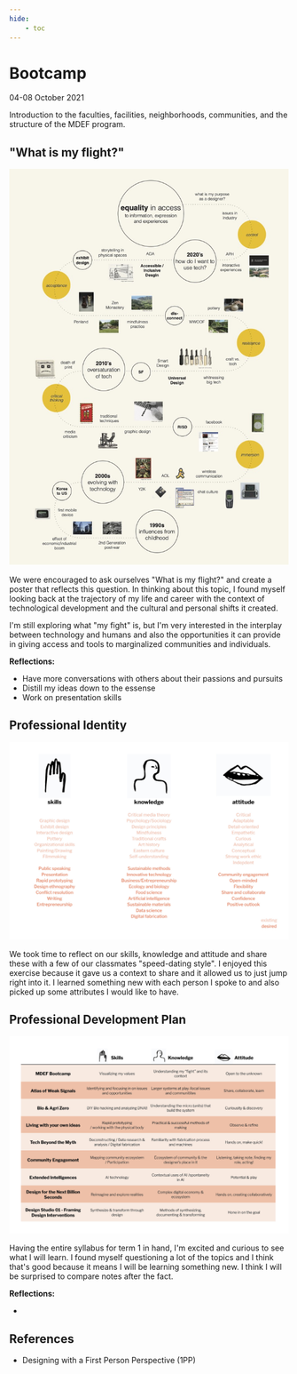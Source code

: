 ```yaml
---
hide:
    - toc
---
```


# Bootcamp
04-08 October 2021

Introduction to the faculties, facilities, neighborhoods, communities, and the structure of the MDEF program.


<h2>"What is my flight?"</h2>

![](../images/ACho_MyFight.jpg)

We were encouraged to ask ourselves "What is my flight?" and create a poster that reflects this question. In thinking about this topic, I found myself looking back at the trajectory of my life and career with the context of technological development and the cultural and personal shifts it created.

I'm still exploring what "my fight" is, but I'm very interested in the interplay between technology and humans and also the opportunities it can provide in giving access and tools to marginalized communities and individuals.

<b>Reflections:</b>
<ul>
  <li>Have more conversations with others about their passions and pursuits</li>
  <li>Distill my ideas down to the essense</li>
  <li>Work on presentation skills</li>
</ul>


<h2>Professional Identity</h2>

![](../images/ProfessionalProfiles.jpg)

We took time to reflect on our skills, knowledge and attitude and share these with a few of our classmates "speed-dating style". I enjoyed this exercise because it gave us a context to share and it allowed us to just jump right into it. I learned something new with each person I spoke to and also picked up some attributes I would like to have.


<h2>Professional Development Plan</h2>

![](../images/ProfessionalProfiles2.jpg)

Having the entire syllabus for term 1 in hand, I'm excited and curious to see what I will learn. I found myself questioning a lot of the topics and I think that's good because it means I will be learning something new. I think I will be surprised to compare notes after the fact.

**Reflections:**
<ul>
  <li></li>
</ul>

<h2>References</h2>

<ul>
  <li>Designing with a First Person Perspective (1PP)</li>
<ul>
